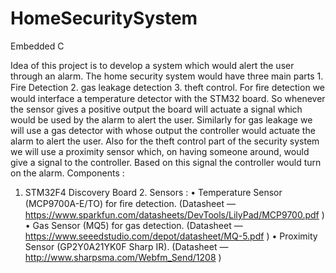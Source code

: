 # HomeSecuritySystem
Embedded C

Idea of this project is to develop a system which would alert the user through an alarm. The home security system would have three main parts 1. Fire Detection 2. gas leakage detection 3. theft control. For ﬁre detection we would interface a temperature detector with the STM32 board. So whenever the sensor gives a positive output the board will actuate a signal which would be used by the alarm to alert the user. Similarly for gas leakage we will use a gas detector with whose output the controller would actuate the alarm to alert the user. Also for the theft control part of the security system we will use a proximity sensor which, on having someone around, would give a signal to the controller. Based on this signal the controller would turn on the alarm. Components :
1. STM32F4 Discovery Board 2. Sensors : • Temperature Sensor (MCP9700A-E/TO) for ﬁre detection. (Datasheet — https://www.sparkfun.com/datasheets/DevTools/LilyPad/MCP9700.pdf ) • Gas Sensor (MQ5) for gas detection. (Datasheet — https://www.seeedstudio.com/depot/datasheet/MQ-5.pdf ) • Proximity Sensor (GP2Y0A21YK0F Sharp IR). (Datasheet — http://www.sharpsma.com/Webfm_Send/1208 )
